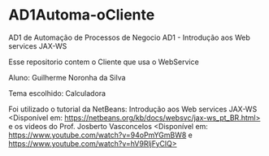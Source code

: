 # AD1Automa-oCliente

AD1 de Automação de Processos de Negocio
  AD1 - Introdução aos Web services JAX-WS

  Esse repositorio contem o Cliente que usa o WebService

  Aluno: Guilherme Noronha da Silva

  Tema escolhido: Calculadora

  Foi utilizado o tutorial da NetBeans: Introdução aos Web services JAX-WS <Disponível em: https://netbeans.org/kb/docs/websvc/jax-ws_pt_BR.html>
  e os videos do Prof. Josberto Vasconcelos <Disponível em: https://www.youtube.com/watch?v=94oPmYGmBW8 e https://www.youtube.com/watch?v=hV9RljFyClQ>
